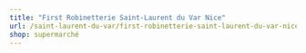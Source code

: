 ```yaml
---
title: "First Robinetterie Saint-Laurent du Var Nice"
url: /saint-laurent-du-var/first-robinetterie-saint-laurent-du-var-nice/
shop: supermarché
---
```

